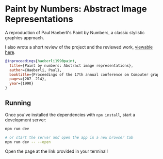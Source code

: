 # Paint by Numbers: Abstract Image Representations

A reproduction of Paul Haeberli's Paint by Numbers, a classic stylistic graphics approach.

I also wrote a short review of the project and the reviewed work, [viewable here](MiniProject.pdf).

```bibtex
@inproceedings{haeberli1990paint,
  title={Paint by numbers: Abstract image representations},
  author={Haeberli, Paul},
  booktitle={Proceedings of the 17th annual conference on Computer graphics and interactive techniques},
  pages={207--214},
  year={1990}
}
```

## Running

Once you've installed the dependencies with `npm install`, start a development server:

```bash
npm run dev

# or start the server and open the app in a new browser tab
npm run dev -- --open
```

Open the page at the link provided in your terminal!
